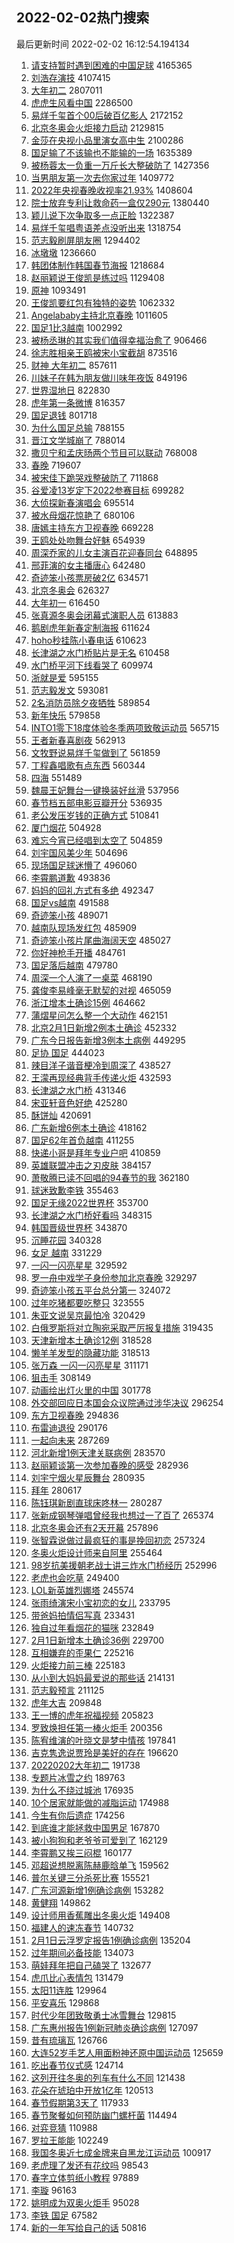 ## 2022-02-02热门搜索 
最后更新时间 2022-02-02 16:12:54.194134 
1. [请支持暂时遇到困难的中国足球](https://s.weibo.com/weibo?q=%23%E8%AF%B7%E6%94%AF%E6%8C%81%E6%9A%82%E6%97%B6%E9%81%87%E5%88%B0%E5%9B%B0%E9%9A%BE%E7%9A%84%E4%B8%AD%E5%9B%BD%E8%B6%B3%E7%90%83%23&Refer=top) 4165365
1. [刘浩存演技](https://s.weibo.com/weibo?q=%23%E5%88%98%E6%B5%A9%E5%AD%98%E6%BC%94%E6%8A%80%23&Refer=top) 4107415
1. [大年初二](https://s.weibo.com/weibo?q=%E5%A4%A7%E5%B9%B4%E5%88%9D%E4%BA%8C&Refer=top) 2807011
1. [虎虎生风看中国](https://s.weibo.com/weibo?q=%23%E8%99%8E%E8%99%8E%E7%94%9F%E9%A3%8E%E7%9C%8B%E4%B8%AD%E5%9B%BD%23&Refer=top) 2286500
1. [易烊千玺首个00后破百亿影人](https://s.weibo.com/weibo?q=%23%E6%98%93%E7%83%8A%E5%8D%83%E7%8E%BA%E9%A6%96%E4%B8%AA00%E5%90%8E%E7%A0%B4%E7%99%BE%E4%BA%BF%E5%BD%B1%E4%BA%BA%23&Refer=top) 2172152
1. [北京冬奥会火炬接力启动](https://s.weibo.com/weibo?q=%23%E5%8C%97%E4%BA%AC%E5%86%AC%E5%A5%A5%E4%BC%9A%E7%81%AB%E7%82%AC%E6%8E%A5%E5%8A%9B%E5%90%AF%E5%8A%A8%23&Refer=top) 2129815
1. [金莎在央视小品里演女高中生](https://s.weibo.com/weibo?q=%23%E9%87%91%E8%8E%8E%E5%9C%A8%E5%A4%AE%E8%A7%86%E5%B0%8F%E5%93%81%E9%87%8C%E6%BC%94%E5%A5%B3%E9%AB%98%E4%B8%AD%E7%94%9F%23&Refer=top) 2100286
1. [国足输了不该输也不能输的一场](https://s.weibo.com/weibo?q=%23%E5%9B%BD%E8%B6%B3%E8%BE%93%E4%BA%86%E4%B8%8D%E8%AF%A5%E8%BE%93%E4%B9%9F%E4%B8%8D%E8%83%BD%E8%BE%93%E7%9A%84%E4%B8%80%E5%9C%BA%23&Refer=top) 1635389
1. [被杨蓉太一负重一万斤长大整破防了](https://s.weibo.com/weibo?q=%23%E8%A2%AB%E6%9D%A8%E8%93%89%E5%A4%AA%E4%B8%80%E8%B4%9F%E9%87%8D%E4%B8%80%E4%B8%87%E6%96%A4%E9%95%BF%E5%A4%A7%E6%95%B4%E7%A0%B4%E9%98%B2%E4%BA%86%23&Refer=top) 1427356
1. [当男朋友第一次去你家过年](https://s.weibo.com/weibo?q=%23%E5%BD%93%E7%94%B7%E6%9C%8B%E5%8F%8B%E7%AC%AC%E4%B8%80%E6%AC%A1%E5%8E%BB%E4%BD%A0%E5%AE%B6%E8%BF%87%E5%B9%B4%23&Refer=top) 1409772
1. [2022年央视春晚收视率21.93%](https://s.weibo.com/weibo?q=%232022%E5%B9%B4%E5%A4%AE%E8%A7%86%E6%98%A5%E6%99%9A%E6%94%B6%E8%A7%86%E7%8E%8721.93%25%23&Refer=top) 1408604
1. [院士放弃专利让救命药一盒仅290元](https://s.weibo.com/weibo?q=%23%E9%99%A2%E5%A3%AB%E6%94%BE%E5%BC%83%E4%B8%93%E5%88%A9%E8%AE%A9%E6%95%91%E5%91%BD%E8%8D%AF%E4%B8%80%E7%9B%92%E4%BB%85290%E5%85%83%23&Refer=top) 1380440
1. [颖儿说下次争取多一点正脸](https://s.weibo.com/weibo?q=%23%E9%A2%96%E5%84%BF%E8%AF%B4%E4%B8%8B%E6%AC%A1%E4%BA%89%E5%8F%96%E5%A4%9A%E4%B8%80%E7%82%B9%E6%AD%A3%E8%84%B8%23&Refer=top) 1322387
1. [易烊千玺唱粤语差点没听出来](https://s.weibo.com/weibo?q=%23%E6%98%93%E7%83%8A%E5%8D%83%E7%8E%BA%E5%94%B1%E7%B2%A4%E8%AF%AD%E5%B7%AE%E7%82%B9%E6%B2%A1%E5%90%AC%E5%87%BA%E6%9D%A5%23&Refer=top) 1318754
1. [范志毅刷屏朋友圈](https://s.weibo.com/weibo?q=%23%E8%8C%83%E5%BF%97%E6%AF%85%E5%88%B7%E5%B1%8F%E6%9C%8B%E5%8F%8B%E5%9C%88%23&Refer=top) 1294402
1. [冰墩墩](https://s.weibo.com/weibo?q=%23%E5%86%B0%E5%A2%A9%E5%A2%A9%23&Refer=top) 1236660
1. [韩团体制作韩国春节海报](https://s.weibo.com/weibo?q=%23%E9%9F%A9%E5%9B%A2%E4%BD%93%E5%88%B6%E4%BD%9C%E9%9F%A9%E5%9B%BD%E6%98%A5%E8%8A%82%E6%B5%B7%E6%8A%A5%23&Refer=top) 1218684
1. [赵丽颖说王俊凯是练过吗](https://s.weibo.com/weibo?q=%23%E8%B5%B5%E4%B8%BD%E9%A2%96%E8%AF%B4%E7%8E%8B%E4%BF%8A%E5%87%AF%E6%98%AF%E7%BB%83%E8%BF%87%E5%90%97%23&Refer=top) 1129408
1. [原神](https://s.weibo.com/weibo?q=%E5%8E%9F%E7%A5%9E&Refer=top) 1093491
1. [王俊凯要红包有独特的姿势](https://s.weibo.com/weibo?q=%23%E7%8E%8B%E4%BF%8A%E5%87%AF%E8%A6%81%E7%BA%A2%E5%8C%85%E6%9C%89%E7%8B%AC%E7%89%B9%E7%9A%84%E5%A7%BF%E5%8A%BF%23&Refer=top) 1062332
1. [Angelababy主持北京春晚](https://s.weibo.com/weibo?q=%23Angelababy%E4%B8%BB%E6%8C%81%E5%8C%97%E4%BA%AC%E6%98%A5%E6%99%9A%23&Refer=top) 1011605
1. [国足1比3越南](https://s.weibo.com/weibo?q=%23%E5%9B%BD%E8%B6%B31%E6%AF%943%E8%B6%8A%E5%8D%97%23&Refer=top) 1002992
1. [被杨丞琳的其实我们值得幸福治愈了](https://s.weibo.com/weibo?q=%23%E8%A2%AB%E6%9D%A8%E4%B8%9E%E7%90%B3%E7%9A%84%E5%85%B6%E5%AE%9E%E6%88%91%E4%BB%AC%E5%80%BC%E5%BE%97%E5%B9%B8%E7%A6%8F%E6%B2%BB%E6%84%88%E4%BA%86%23&Refer=top) 906466
1. [徐志胜相亲王鸥被宋小宝截胡](https://s.weibo.com/weibo?q=%23%E5%BE%90%E5%BF%97%E8%83%9C%E7%9B%B8%E4%BA%B2%E7%8E%8B%E9%B8%A5%E8%A2%AB%E5%AE%8B%E5%B0%8F%E5%AE%9D%E6%88%AA%E8%83%A1%23&Refer=top) 873516
1. [财神 大年初二](https://s.weibo.com/weibo?q=%E8%B4%A2%E7%A5%9E%20%E5%A4%A7%E5%B9%B4%E5%88%9D%E4%BA%8C&Refer=top) 857611
1. [川妹子在韩为朋友做川味年夜饭](https://s.weibo.com/weibo?q=%23%E5%B7%9D%E5%A6%B9%E5%AD%90%E5%9C%A8%E9%9F%A9%E4%B8%BA%E6%9C%8B%E5%8F%8B%E5%81%9A%E5%B7%9D%E5%91%B3%E5%B9%B4%E5%A4%9C%E9%A5%AD%23&Refer=top) 849196
1. [世界湿地日](https://s.weibo.com/weibo?q=%E4%B8%96%E7%95%8C%E6%B9%BF%E5%9C%B0%E6%97%A5&Refer=top) 822830
1. [虎年第一条微博](https://s.weibo.com/weibo?q=%23%E8%99%8E%E5%B9%B4%E7%AC%AC%E4%B8%80%E6%9D%A1%E5%BE%AE%E5%8D%9A%23&Refer=top) 816357
1. [国足退钱](https://s.weibo.com/weibo?q=%23%E5%9B%BD%E8%B6%B3%E9%80%80%E9%92%B1%23&Refer=top) 801718
1. [为什么国足总输](https://s.weibo.com/weibo?q=%23%E4%B8%BA%E4%BB%80%E4%B9%88%E5%9B%BD%E8%B6%B3%E6%80%BB%E8%BE%93%23&Refer=top) 788155
1. [晋江文学城崩了](https://s.weibo.com/weibo?q=%E6%99%8B%E6%B1%9F%E6%96%87%E5%AD%A6%E5%9F%8E%E5%B4%A9%E4%BA%86&Refer=top) 788014
1. [撒贝宁和孟庆旸两个节目可以联动](https://s.weibo.com/weibo?q=%E6%92%92%E8%B4%9D%E5%AE%81%E5%92%8C%E5%AD%9F%E5%BA%86%E6%97%B8%E4%B8%A4%E4%B8%AA%E8%8A%82%E7%9B%AE%E5%8F%AF%E4%BB%A5%E8%81%94%E5%8A%A8&Refer=top) 768008
1. [春晚](https://s.weibo.com/weibo?q=%E6%98%A5%E6%99%9A&Refer=top) 719607
1. [被宋佳下跪哭戏整破防了](https://s.weibo.com/weibo?q=%23%E8%A2%AB%E5%AE%8B%E4%BD%B3%E4%B8%8B%E8%B7%AA%E5%93%AD%E6%88%8F%E6%95%B4%E7%A0%B4%E9%98%B2%E4%BA%86%23&Refer=top) 711868
1. [谷爱凌13岁定下2022参赛目标](https://s.weibo.com/weibo?q=%23%E8%B0%B7%E7%88%B1%E5%87%8C13%E5%B2%81%E5%AE%9A%E4%B8%8B2022%E5%8F%82%E8%B5%9B%E7%9B%AE%E6%A0%87%23&Refer=top) 699282
1. [大侦探新春演唱会](https://s.weibo.com/weibo?q=%23%E5%A4%A7%E4%BE%A6%E6%8E%A2%E6%96%B0%E6%98%A5%E6%BC%94%E5%94%B1%E4%BC%9A%23&Refer=top) 695514
1. [被水母烟花惊艳了](https://s.weibo.com/weibo?q=%23%E8%A2%AB%E6%B0%B4%E6%AF%8D%E7%83%9F%E8%8A%B1%E6%83%8A%E8%89%B3%E4%BA%86%23&Refer=top) 680106
1. [唐嫣主持东方卫视春晚](https://s.weibo.com/weibo?q=%23%E5%94%90%E5%AB%A3%E4%B8%BB%E6%8C%81%E4%B8%9C%E6%96%B9%E5%8D%AB%E8%A7%86%E6%98%A5%E6%99%9A%23&Refer=top) 669228
1. [王鸥处处吻舞台好魅](https://s.weibo.com/weibo?q=%23%E7%8E%8B%E9%B8%A5%E5%A4%84%E5%A4%84%E5%90%BB%E8%88%9E%E5%8F%B0%E5%A5%BD%E9%AD%85%23&Refer=top) 654939
1. [周深乔家的儿女主演百花迎春同台](https://s.weibo.com/weibo?q=%23%E5%91%A8%E6%B7%B1%E4%B9%94%E5%AE%B6%E7%9A%84%E5%84%BF%E5%A5%B3%E4%B8%BB%E6%BC%94%E7%99%BE%E8%8A%B1%E8%BF%8E%E6%98%A5%E5%90%8C%E5%8F%B0%23&Refer=top) 648895
1. [邢菲演的女主播唐心](https://s.weibo.com/weibo?q=%23%E9%82%A2%E8%8F%B2%E6%BC%94%E7%9A%84%E5%A5%B3%E4%B8%BB%E6%92%AD%E5%94%90%E5%BF%83%23&Refer=top) 642480
1. [奇迹笨小孩票房破2亿](https://s.weibo.com/weibo?q=%23%E5%A5%87%E8%BF%B9%E7%AC%A8%E5%B0%8F%E5%AD%A9%E7%A5%A8%E6%88%BF%E7%A0%B42%E4%BA%BF%23&Refer=top) 634571
1. [北京冬奥会](https://s.weibo.com/weibo?q=%E5%8C%97%E4%BA%AC%E5%86%AC%E5%A5%A5%E4%BC%9A&Refer=top) 626327
1. [大年初一](https://s.weibo.com/weibo?q=%E5%A4%A7%E5%B9%B4%E5%88%9D%E4%B8%80&Refer=top) 616450
1. [张真源冬奥会闭幕式演职人员](https://s.weibo.com/weibo?q=%23%E5%BC%A0%E7%9C%9F%E6%BA%90%E5%86%AC%E5%A5%A5%E4%BC%9A%E9%97%AD%E5%B9%95%E5%BC%8F%E6%BC%94%E8%81%8C%E4%BA%BA%E5%91%98%23&Refer=top) 613883
1. [鹅剧虎年新春定制海报](https://s.weibo.com/weibo?q=%23%E9%B9%85%E5%89%A7%E8%99%8E%E5%B9%B4%E6%96%B0%E6%98%A5%E5%AE%9A%E5%88%B6%E6%B5%B7%E6%8A%A5%23&Refer=top) 611624
1. [hoho秒挂陈小春电话](https://s.weibo.com/weibo?q=%23hoho%E7%A7%92%E6%8C%82%E9%99%88%E5%B0%8F%E6%98%A5%E7%94%B5%E8%AF%9D%23&Refer=top) 610623
1. [长津湖之水门桥贴片是无名](https://s.weibo.com/weibo?q=%E9%95%BF%E6%B4%A5%E6%B9%96%E4%B9%8B%E6%B0%B4%E9%97%A8%E6%A1%A5%E8%B4%B4%E7%89%87%E6%98%AF%E6%97%A0%E5%90%8D&Refer=top) 610458
1. [水门桥平河下线看哭了](https://s.weibo.com/weibo?q=%23%E6%B0%B4%E9%97%A8%E6%A1%A5%E5%B9%B3%E6%B2%B3%E4%B8%8B%E7%BA%BF%E7%9C%8B%E5%93%AD%E4%BA%86%23&Refer=top) 609974
1. [浙就是爱](https://s.weibo.com/weibo?q=%23%E6%B5%99%E5%B0%B1%E6%98%AF%E7%88%B1%23&Refer=top) 595155
1. [范志毅发文](https://s.weibo.com/weibo?q=%23%E8%8C%83%E5%BF%97%E6%AF%85%E5%8F%91%E6%96%87%23&Refer=top) 593081
1. [2名消防员除夕夜牺牲](https://s.weibo.com/weibo?q=%232%E5%90%8D%E6%B6%88%E9%98%B2%E5%91%98%E9%99%A4%E5%A4%95%E5%A4%9C%E7%89%BA%E7%89%B2%23&Refer=top) 589854
1. [新年快乐](https://s.weibo.com/weibo?q=%E6%96%B0%E5%B9%B4%E5%BF%AB%E4%B9%90&Refer=top) 579858
1. [INTO1零下18度体验冬季两项致敬运动员](https://s.weibo.com/weibo?q=%23INTO1%E9%9B%B6%E4%B8%8B18%E5%BA%A6%E4%BD%93%E9%AA%8C%E5%86%AC%E5%AD%A3%E4%B8%A4%E9%A1%B9%E8%87%B4%E6%95%AC%E8%BF%90%E5%8A%A8%E5%91%98%23&Refer=top) 565715
1. [王者新春喜剧夜](https://s.weibo.com/weibo?q=%23%E7%8E%8B%E8%80%85%E6%96%B0%E6%98%A5%E5%96%9C%E5%89%A7%E5%A4%9C%23&Refer=top) 562913
1. [文牧野说易烊千玺做到了](https://s.weibo.com/weibo?q=%23%E6%96%87%E7%89%A7%E9%87%8E%E8%AF%B4%E6%98%93%E7%83%8A%E5%8D%83%E7%8E%BA%E5%81%9A%E5%88%B0%E4%BA%86%23&Refer=top) 561859
1. [丁程鑫唱歌有点东西](https://s.weibo.com/weibo?q=%23%E4%B8%81%E7%A8%8B%E9%91%AB%E5%94%B1%E6%AD%8C%E6%9C%89%E7%82%B9%E4%B8%9C%E8%A5%BF%23&Refer=top) 560344
1. [四海](https://s.weibo.com/weibo?q=%E5%9B%9B%E6%B5%B7&Refer=top) 551489
1. [魏晨王妃舞台一键换装好丝滑](https://s.weibo.com/weibo?q=%23%E9%AD%8F%E6%99%A8%E7%8E%8B%E5%A6%83%E8%88%9E%E5%8F%B0%E4%B8%80%E9%94%AE%E6%8D%A2%E8%A3%85%E5%A5%BD%E4%B8%9D%E6%BB%91%23&Refer=top) 537956
1. [春节档五部电影豆瓣开分](https://s.weibo.com/weibo?q=%23%E6%98%A5%E8%8A%82%E6%A1%A3%E4%BA%94%E9%83%A8%E7%94%B5%E5%BD%B1%E8%B1%86%E7%93%A3%E5%BC%80%E5%88%86%23&Refer=top) 536935
1. [老公发压岁钱的正确方式](https://s.weibo.com/weibo?q=%23%E8%80%81%E5%85%AC%E5%8F%91%E5%8E%8B%E5%B2%81%E9%92%B1%E7%9A%84%E6%AD%A3%E7%A1%AE%E6%96%B9%E5%BC%8F%23&Refer=top) 510841
1. [厦门烟花](https://s.weibo.com/weibo?q=%23%E5%8E%A6%E9%97%A8%E7%83%9F%E8%8A%B1%23&Refer=top) 504928
1. [难忘今宵已经唱到太空了](https://s.weibo.com/weibo?q=%23%E9%9A%BE%E5%BF%98%E4%BB%8A%E5%AE%B5%E5%B7%B2%E7%BB%8F%E5%94%B1%E5%88%B0%E5%A4%AA%E7%A9%BA%E4%BA%86%23&Refer=top) 504859
1. [刘宇国风美少年](https://s.weibo.com/weibo?q=%23%E5%88%98%E5%AE%87%E5%9B%BD%E9%A3%8E%E7%BE%8E%E5%B0%91%E5%B9%B4%23&Refer=top) 504696
1. [现场国足球迷懵了](https://s.weibo.com/weibo?q=%23%E7%8E%B0%E5%9C%BA%E5%9B%BD%E8%B6%B3%E7%90%83%E8%BF%B7%E6%87%B5%E4%BA%86%23&Refer=top) 496060
1. [李霄鹏道歉](https://s.weibo.com/weibo?q=%23%E6%9D%8E%E9%9C%84%E9%B9%8F%E9%81%93%E6%AD%89%23&Refer=top) 493836
1. [妈妈的回礼方式有多绝](https://s.weibo.com/weibo?q=%23%E5%A6%88%E5%A6%88%E7%9A%84%E5%9B%9E%E7%A4%BC%E6%96%B9%E5%BC%8F%E6%9C%89%E5%A4%9A%E7%BB%9D%23&Refer=top) 492347
1. [国足vs越南](https://s.weibo.com/weibo?q=%23%E5%9B%BD%E8%B6%B3vs%E8%B6%8A%E5%8D%97%23&Refer=top) 491588
1. [奇迹笨小孩](https://s.weibo.com/weibo?q=%E5%A5%87%E8%BF%B9%E7%AC%A8%E5%B0%8F%E5%AD%A9&Refer=top) 489071
1. [越南队现场发红包](https://s.weibo.com/weibo?q=%23%E8%B6%8A%E5%8D%97%E9%98%9F%E7%8E%B0%E5%9C%BA%E5%8F%91%E7%BA%A2%E5%8C%85%23&Refer=top) 485909
1. [奇迹笨小孩片尾曲海阔天空](https://s.weibo.com/weibo?q=%23%E5%A5%87%E8%BF%B9%E7%AC%A8%E5%B0%8F%E5%AD%A9%E7%89%87%E5%B0%BE%E6%9B%B2%E6%B5%B7%E9%98%94%E5%A4%A9%E7%A9%BA%23&Refer=top) 485027
1. [你好神枪手开播](https://s.weibo.com/weibo?q=%23%E4%BD%A0%E5%A5%BD%E7%A5%9E%E6%9E%AA%E6%89%8B%E5%BC%80%E6%92%AD%23&Refer=top) 484761
1. [国足落后越南](https://s.weibo.com/weibo?q=%23%E5%9B%BD%E8%B6%B3%E8%90%BD%E5%90%8E%E8%B6%8A%E5%8D%97%23&Refer=top) 479780
1. [周深一个人演了一桌菜](https://s.weibo.com/weibo?q=%23%E5%91%A8%E6%B7%B1%E4%B8%80%E4%B8%AA%E4%BA%BA%E6%BC%94%E4%BA%86%E4%B8%80%E6%A1%8C%E8%8F%9C%23&Refer=top) 468190
1. [龚俊李易峰毫无默契的对视](https://s.weibo.com/weibo?q=%23%E9%BE%9A%E4%BF%8A%E6%9D%8E%E6%98%93%E5%B3%B0%E6%AF%AB%E6%97%A0%E9%BB%98%E5%A5%91%E7%9A%84%E5%AF%B9%E8%A7%86%23&Refer=top) 465059
1. [浙江增本土确诊15例](https://s.weibo.com/weibo?q=%23%E6%B5%99%E6%B1%9F%E5%A2%9E%E6%9C%AC%E5%9C%9F%E7%A1%AE%E8%AF%8A15%E4%BE%8B%23&Refer=top) 464662
1. [蒲熠星问怎么整一个大动作](https://s.weibo.com/weibo?q=%23%E8%92%B2%E7%86%A0%E6%98%9F%E9%97%AE%E6%80%8E%E4%B9%88%E6%95%B4%E4%B8%80%E4%B8%AA%E5%A4%A7%E5%8A%A8%E4%BD%9C%23&Refer=top) 462151
1. [北京2月1日新增2例本土确诊](https://s.weibo.com/weibo?q=%23%E5%8C%97%E4%BA%AC2%E6%9C%881%E6%97%A5%E6%96%B0%E5%A2%9E2%E4%BE%8B%E6%9C%AC%E5%9C%9F%E7%A1%AE%E8%AF%8A%23&Refer=top) 452332
1. [广东今日报告新增3例本土病例](https://s.weibo.com/weibo?q=%E5%B9%BF%E4%B8%9C%E4%BB%8A%E6%97%A5%E6%8A%A5%E5%91%8A%E6%96%B0%E5%A2%9E3%E4%BE%8B%E6%9C%AC%E5%9C%9F%E7%97%85%E4%BE%8B&Refer=top) 449295
1. [足协 国足](https://s.weibo.com/weibo?q=%E8%B6%B3%E5%8D%8F%20%E5%9B%BD%E8%B6%B3&Refer=top) 444023
1. [辣目洋子谐音梗冷到周深了](https://s.weibo.com/weibo?q=%23%E8%BE%A3%E7%9B%AE%E6%B4%8B%E5%AD%90%E8%B0%90%E9%9F%B3%E6%A2%97%E5%86%B7%E5%88%B0%E5%91%A8%E6%B7%B1%E4%BA%86%23&Refer=top) 438527
1. [王濛再现经典背手传递火炬](https://s.weibo.com/weibo?q=%E7%8E%8B%E6%BF%9B%E5%86%8D%E7%8E%B0%E7%BB%8F%E5%85%B8%E8%83%8C%E6%89%8B%E4%BC%A0%E9%80%92%E7%81%AB%E7%82%AC&Refer=top) 432593
1. [长津湖之水门桥](https://s.weibo.com/weibo?q=%E9%95%BF%E6%B4%A5%E6%B9%96%E4%B9%8B%E6%B0%B4%E9%97%A8%E6%A1%A5&Refer=top) 431346
1. [宋亚轩音色好绝](https://s.weibo.com/weibo?q=%23%E5%AE%8B%E4%BA%9A%E8%BD%A9%E9%9F%B3%E8%89%B2%E5%A5%BD%E7%BB%9D%23&Refer=top) 425280
1. [酥饼灿](https://s.weibo.com/weibo?q=%E9%85%A5%E9%A5%BC%E7%81%BF&Refer=top) 420691
1. [广东新增6例本土确诊](https://s.weibo.com/weibo?q=%23%E5%B9%BF%E4%B8%9C%E6%96%B0%E5%A2%9E6%E4%BE%8B%E6%9C%AC%E5%9C%9F%E7%A1%AE%E8%AF%8A%23&Refer=top) 418162
1. [国足62年首负越南](https://s.weibo.com/weibo?q=%23%E5%9B%BD%E8%B6%B362%E5%B9%B4%E9%A6%96%E8%B4%9F%E8%B6%8A%E5%8D%97%23&Refer=top) 411255
1. [快递小哥是拜年专业户吧](https://s.weibo.com/weibo?q=%23%E5%BF%AB%E9%80%92%E5%B0%8F%E5%93%A5%E6%98%AF%E6%8B%9C%E5%B9%B4%E4%B8%93%E4%B8%9A%E6%88%B7%E5%90%A7%23&Refer=top) 410859
1. [英雄联盟冲击之刃皮肤](https://s.weibo.com/weibo?q=%E8%8B%B1%E9%9B%84%E8%81%94%E7%9B%9F%E5%86%B2%E5%87%BB%E4%B9%8B%E5%88%83%E7%9A%AE%E8%82%A4&Refer=top) 384157
1. [萧敬腾已读不回唱的94春节的我](https://s.weibo.com/weibo?q=%23%E8%90%A7%E6%95%AC%E8%85%BE%E5%B7%B2%E8%AF%BB%E4%B8%8D%E5%9B%9E%E5%94%B1%E7%9A%8494%E6%98%A5%E8%8A%82%E7%9A%84%E6%88%91%23&Refer=top) 362180
1. [球迷致歉李铁](https://s.weibo.com/weibo?q=%23%E7%90%83%E8%BF%B7%E8%87%B4%E6%AD%89%E6%9D%8E%E9%93%81%23&Refer=top) 355463
1. [国足无缘2022世界杯](https://s.weibo.com/weibo?q=%23%E5%9B%BD%E8%B6%B3%E6%97%A0%E7%BC%982022%E4%B8%96%E7%95%8C%E6%9D%AF%23&Refer=top) 353700
1. [长津湖之水门桥好看吗](https://s.weibo.com/weibo?q=%23%E9%95%BF%E6%B4%A5%E6%B9%96%E4%B9%8B%E6%B0%B4%E9%97%A8%E6%A1%A5%E5%A5%BD%E7%9C%8B%E5%90%97%23&Refer=top) 348315
1. [韩国晋级世界杯](https://s.weibo.com/weibo?q=%23%E9%9F%A9%E5%9B%BD%E6%99%8B%E7%BA%A7%E4%B8%96%E7%95%8C%E6%9D%AF%23&Refer=top) 343870
1. [沉睡花园](https://s.weibo.com/weibo?q=%E6%B2%89%E7%9D%A1%E8%8A%B1%E5%9B%AD&Refer=top) 340328
1. [女足 越南](https://s.weibo.com/weibo?q=%E5%A5%B3%E8%B6%B3%20%E8%B6%8A%E5%8D%97&Refer=top) 331229
1. [一闪一闪亮星星](https://s.weibo.com/weibo?q=%E4%B8%80%E9%97%AA%E4%B8%80%E9%97%AA%E4%BA%AE%E6%98%9F%E6%98%9F&Refer=top) 329592
1. [罗一舟中戏学子身份参加北京春晚](https://s.weibo.com/weibo?q=%23%E7%BD%97%E4%B8%80%E8%88%9F%E4%B8%AD%E6%88%8F%E5%AD%A6%E5%AD%90%E8%BA%AB%E4%BB%BD%E5%8F%82%E5%8A%A0%E5%8C%97%E4%BA%AC%E6%98%A5%E6%99%9A%23&Refer=top) 329297
1. [奇迹笨小孩五平台总分第一](https://s.weibo.com/weibo?q=%23%E5%A5%87%E8%BF%B9%E7%AC%A8%E5%B0%8F%E5%AD%A9%E4%BA%94%E5%B9%B3%E5%8F%B0%E6%80%BB%E5%88%86%E7%AC%AC%E4%B8%80%23&Refer=top) 324072
1. [过年吃猪都要吃整只](https://s.weibo.com/weibo?q=%23%E8%BF%87%E5%B9%B4%E5%90%83%E7%8C%AA%E9%83%BD%E8%A6%81%E5%90%83%E6%95%B4%E5%8F%AA%23&Refer=top) 323555
1. [朱亚文说吴京最怕冷](https://s.weibo.com/weibo?q=%23%E6%9C%B1%E4%BA%9A%E6%96%87%E8%AF%B4%E5%90%B4%E4%BA%AC%E6%9C%80%E6%80%95%E5%86%B7%23&Refer=top) 320429
1. [白俄罗斯将对立陶宛采取严厉报复措施](https://s.weibo.com/weibo?q=%23%E7%99%BD%E4%BF%84%E7%BD%97%E6%96%AF%E5%B0%86%E5%AF%B9%E7%AB%8B%E9%99%B6%E5%AE%9B%E9%87%87%E5%8F%96%E4%B8%A5%E5%8E%89%E6%8A%A5%E5%A4%8D%E6%8E%AA%E6%96%BD%23&Refer=top) 319435
1. [天津新增本土确诊12例](https://s.weibo.com/weibo?q=%23%E5%A4%A9%E6%B4%A5%E6%96%B0%E5%A2%9E%E6%9C%AC%E5%9C%9F%E7%A1%AE%E8%AF%8A12%E4%BE%8B%23&Refer=top) 318528
1. [懒羊羊发型的隐藏功能](https://s.weibo.com/weibo?q=%23%E6%87%92%E7%BE%8A%E7%BE%8A%E5%8F%91%E5%9E%8B%E7%9A%84%E9%9A%90%E8%97%8F%E5%8A%9F%E8%83%BD%23&Refer=top) 318513
1. [张万森 一闪一闪亮星星](https://s.weibo.com/weibo?q=%E5%BC%A0%E4%B8%87%E6%A3%AE%20%E4%B8%80%E9%97%AA%E4%B8%80%E9%97%AA%E4%BA%AE%E6%98%9F%E6%98%9F&Refer=top) 311171
1. [狙击手](https://s.weibo.com/weibo?q=%E7%8B%99%E5%87%BB%E6%89%8B&Refer=top) 308149
1. [动画绘出灯火里的中国](https://s.weibo.com/weibo?q=%23%E5%8A%A8%E7%94%BB%E7%BB%98%E5%87%BA%E7%81%AF%E7%81%AB%E9%87%8C%E7%9A%84%E4%B8%AD%E5%9B%BD%23&Refer=top) 301778
1. [外交部回应日本国会众议院通过涉华决议](https://s.weibo.com/weibo?q=%23%E5%A4%96%E4%BA%A4%E9%83%A8%E5%9B%9E%E5%BA%94%E6%97%A5%E6%9C%AC%E5%9B%BD%E4%BC%9A%E4%BC%97%E8%AE%AE%E9%99%A2%E9%80%9A%E8%BF%87%E6%B6%89%E5%8D%8E%E5%86%B3%E8%AE%AE%23&Refer=top) 296254
1. [东方卫视春晚](https://s.weibo.com/weibo?q=%23%E4%B8%9C%E6%96%B9%E5%8D%AB%E8%A7%86%E6%98%A5%E6%99%9A%23&Refer=top) 294836
1. [布雷迪退役](https://s.weibo.com/weibo?q=%23%E5%B8%83%E9%9B%B7%E8%BF%AA%E9%80%80%E5%BD%B9%23&Refer=top) 290176
1. [一起向未来](https://s.weibo.com/weibo?q=%E4%B8%80%E8%B5%B7%E5%90%91%E6%9C%AA%E6%9D%A5&Refer=top) 287269
1. [河北新增1例天津关联病例](https://s.weibo.com/weibo?q=%23%E6%B2%B3%E5%8C%97%E6%96%B0%E5%A2%9E1%E4%BE%8B%E5%A4%A9%E6%B4%A5%E5%85%B3%E8%81%94%E7%97%85%E4%BE%8B%23&Refer=top) 283570
1. [赵丽颖谈第一次参加春晚的感受](https://s.weibo.com/weibo?q=%23%E8%B5%B5%E4%B8%BD%E9%A2%96%E8%B0%88%E7%AC%AC%E4%B8%80%E6%AC%A1%E5%8F%82%E5%8A%A0%E6%98%A5%E6%99%9A%E7%9A%84%E6%84%9F%E5%8F%97%23&Refer=top) 282936
1. [刘宇宁烟火星辰舞台](https://s.weibo.com/weibo?q=%23%E5%88%98%E5%AE%87%E5%AE%81%E7%83%9F%E7%81%AB%E6%98%9F%E8%BE%B0%E8%88%9E%E5%8F%B0%23&Refer=top) 280935
1. [拜年](https://s.weibo.com/weibo?q=%E6%8B%9C%E5%B9%B4&Refer=top) 280617
1. [陈钰琪新剧直球床咚林一](https://s.weibo.com/weibo?q=%23%E9%99%88%E9%92%B0%E7%90%AA%E6%96%B0%E5%89%A7%E7%9B%B4%E7%90%83%E5%BA%8A%E5%92%9A%E6%9E%97%E4%B8%80%23&Refer=top) 280287
1. [张新成钢琴弹唱曾经我也想过一了百了](https://s.weibo.com/weibo?q=%23%E5%BC%A0%E6%96%B0%E6%88%90%E9%92%A2%E7%90%B4%E5%BC%B9%E5%94%B1%E6%9B%BE%E7%BB%8F%E6%88%91%E4%B9%9F%E6%83%B3%E8%BF%87%E4%B8%80%E4%BA%86%E7%99%BE%E4%BA%86%23&Refer=top) 265374
1. [北京冬奥会还有2天开幕](https://s.weibo.com/weibo?q=%23%E5%8C%97%E4%BA%AC%E5%86%AC%E5%A5%A5%E4%BC%9A%E8%BF%98%E6%9C%892%E5%A4%A9%E5%BC%80%E5%B9%95%23&Refer=top) 257896
1. [张智霖说做过最疯狂的事是挽回初恋](https://s.weibo.com/weibo?q=%23%E5%BC%A0%E6%99%BA%E9%9C%96%E8%AF%B4%E5%81%9A%E8%BF%87%E6%9C%80%E7%96%AF%E7%8B%82%E7%9A%84%E4%BA%8B%E6%98%AF%E6%8C%BD%E5%9B%9E%E5%88%9D%E6%81%8B%23&Refer=top) 257324
1. [冬奥火炬设计师来自阿里](https://s.weibo.com/weibo?q=%23%E5%86%AC%E5%A5%A5%E7%81%AB%E7%82%AC%E8%AE%BE%E8%AE%A1%E5%B8%88%E6%9D%A5%E8%87%AA%E9%98%BF%E9%87%8C%23&Refer=top) 255464
1. [98岁抗美援朝老战士讲三炸水门桥经历](https://s.weibo.com/weibo?q=%2398%E5%B2%81%E6%8A%97%E7%BE%8E%E6%8F%B4%E6%9C%9D%E8%80%81%E6%88%98%E5%A3%AB%E8%AE%B2%E4%B8%89%E7%82%B8%E6%B0%B4%E9%97%A8%E6%A1%A5%E7%BB%8F%E5%8E%86%23&Refer=top) 252996
1. [老虎也会吃草](https://s.weibo.com/weibo?q=%23%E8%80%81%E8%99%8E%E4%B9%9F%E4%BC%9A%E5%90%83%E8%8D%89%23&Refer=top) 249400
1. [LOL新英雄烈娜塔](https://s.weibo.com/weibo?q=%23LOL%E6%96%B0%E8%8B%B1%E9%9B%84%E7%83%88%E5%A8%9C%E5%A1%94%23&Refer=top) 245574
1. [张雨绮演宋小宝初恋的女儿](https://s.weibo.com/weibo?q=%23%E5%BC%A0%E9%9B%A8%E7%BB%AE%E6%BC%94%E5%AE%8B%E5%B0%8F%E5%AE%9D%E5%88%9D%E6%81%8B%E7%9A%84%E5%A5%B3%E5%84%BF%23&Refer=top) 233795
1. [带爸妈拍情侣写真](https://s.weibo.com/weibo?q=%23%E5%B8%A6%E7%88%B8%E5%A6%88%E6%8B%8D%E6%83%85%E4%BE%A3%E5%86%99%E7%9C%9F%23&Refer=top) 233431
1. [独自过年看烟花的猫咪](https://s.weibo.com/weibo?q=%23%E7%8B%AC%E8%87%AA%E8%BF%87%E5%B9%B4%E7%9C%8B%E7%83%9F%E8%8A%B1%E7%9A%84%E7%8C%AB%E5%92%AA%23&Refer=top) 232849
1. [2月1日新增本土确诊36例](https://s.weibo.com/weibo?q=%232%E6%9C%881%E6%97%A5%E6%96%B0%E5%A2%9E%E6%9C%AC%E5%9C%9F%E7%A1%AE%E8%AF%8A36%E4%BE%8B%23&Refer=top) 229700
1. [互相嫌弃的歪果仁](https://s.weibo.com/weibo?q=%E4%BA%92%E7%9B%B8%E5%AB%8C%E5%BC%83%E7%9A%84%E6%AD%AA%E6%9E%9C%E4%BB%81&Refer=top) 225216
1. [火炬接力前三棒](https://s.weibo.com/weibo?q=%23%E7%81%AB%E7%82%AC%E6%8E%A5%E5%8A%9B%E5%89%8D%E4%B8%89%E6%A3%92%23&Refer=top) 225183
1. [从小到大妈妈最爱说的那些话](https://s.weibo.com/weibo?q=%23%E4%BB%8E%E5%B0%8F%E5%88%B0%E5%A4%A7%E5%A6%88%E5%A6%88%E6%9C%80%E7%88%B1%E8%AF%B4%E7%9A%84%E9%82%A3%E4%BA%9B%E8%AF%9D%23&Refer=top) 214131
1. [范志毅预言](https://s.weibo.com/weibo?q=%E8%8C%83%E5%BF%97%E6%AF%85%E9%A2%84%E8%A8%80&Refer=top) 211125
1. [虎年大吉](https://s.weibo.com/weibo?q=%23%E8%99%8E%E5%B9%B4%E5%A4%A7%E5%90%89%23&Refer=top) 209848
1. [王一博的虎年祝福视频](https://s.weibo.com/weibo?q=%23%E7%8E%8B%E4%B8%80%E5%8D%9A%E7%9A%84%E8%99%8E%E5%B9%B4%E7%A5%9D%E7%A6%8F%E8%A7%86%E9%A2%91%23&Refer=top) 205823
1. [罗致焕担任第一棒火炬手](https://s.weibo.com/weibo?q=%E7%BD%97%E8%87%B4%E7%84%95%E6%8B%85%E4%BB%BB%E7%AC%AC%E4%B8%80%E6%A3%92%E7%81%AB%E7%82%AC%E6%89%8B&Refer=top) 200356
1. [陈宥维演的叶晓文是梦中情孩](https://s.weibo.com/weibo?q=%23%E9%99%88%E5%AE%A5%E7%BB%B4%E6%BC%94%E7%9A%84%E5%8F%B6%E6%99%93%E6%96%87%E6%98%AF%E6%A2%A6%E4%B8%AD%E6%83%85%E5%AD%A9%23&Refer=top) 197841
1. [吉克隽逸说贾玲是美好的存在](https://s.weibo.com/weibo?q=%23%E5%90%89%E5%85%8B%E9%9A%BD%E9%80%B8%E8%AF%B4%E8%B4%BE%E7%8E%B2%E6%98%AF%E7%BE%8E%E5%A5%BD%E7%9A%84%E5%AD%98%E5%9C%A8%23&Refer=top) 196620
1. [20220202大年初二](https://s.weibo.com/weibo?q=%2320220202%E5%A4%A7%E5%B9%B4%E5%88%9D%E4%BA%8C%23&Refer=top) 191738
1. [专题片冰雪之约](https://s.weibo.com/weibo?q=%23%E4%B8%93%E9%A2%98%E7%89%87%E5%86%B0%E9%9B%AA%E4%B9%8B%E7%BA%A6%23&Refer=top) 189763
1. [为什么不绕过城池](https://s.weibo.com/weibo?q=%E4%B8%BA%E4%BB%80%E4%B9%88%E4%B8%8D%E7%BB%95%E8%BF%87%E5%9F%8E%E6%B1%A0&Refer=top) 176935
1. [10个居家就能做的减脂运动](https://s.weibo.com/weibo?q=%2310%E4%B8%AA%E5%B1%85%E5%AE%B6%E5%B0%B1%E8%83%BD%E5%81%9A%E7%9A%84%E5%87%8F%E8%84%82%E8%BF%90%E5%8A%A8%23&Refer=top) 174988
1. [今生有你后遗症](https://s.weibo.com/weibo?q=%23%E4%BB%8A%E7%94%9F%E6%9C%89%E4%BD%A0%E5%90%8E%E9%81%97%E7%97%87%23&Refer=top) 174256
1. [到底谁才能拯救中国男足](https://s.weibo.com/weibo?q=%23%E5%88%B0%E5%BA%95%E8%B0%81%E6%89%8D%E8%83%BD%E6%8B%AF%E6%95%91%E4%B8%AD%E5%9B%BD%E7%94%B7%E8%B6%B3%23&Refer=top) 167870
1. [被小狗狗和老爷爷可爱到了](https://s.weibo.com/weibo?q=%23%E8%A2%AB%E5%B0%8F%E7%8B%97%E7%8B%97%E5%92%8C%E8%80%81%E7%88%B7%E7%88%B7%E5%8F%AF%E7%88%B1%E5%88%B0%E4%BA%86%23&Refer=top) 162129
1. [李霄鹏又挨三闷棍](https://s.weibo.com/weibo?q=%23%E6%9D%8E%E9%9C%84%E9%B9%8F%E5%8F%88%E6%8C%A8%E4%B8%89%E9%97%B7%E6%A3%8D%23&Refer=top) 160177
1. [邓超说想脱离陈赫鹿晗单飞](https://s.weibo.com/weibo?q=%23%E9%82%93%E8%B6%85%E8%AF%B4%E6%83%B3%E8%84%B1%E7%A6%BB%E9%99%88%E8%B5%AB%E9%B9%BF%E6%99%97%E5%8D%95%E9%A3%9E%23&Refer=top) 159562
1. [普尔关键三分杀死比赛](https://s.weibo.com/weibo?q=%23%E6%99%AE%E5%B0%94%E5%85%B3%E9%94%AE%E4%B8%89%E5%88%86%E6%9D%80%E6%AD%BB%E6%AF%94%E8%B5%9B%23&Refer=top) 155521
1. [广东河源新增1例确诊病例](https://s.weibo.com/weibo?q=%23%E5%B9%BF%E4%B8%9C%E6%B2%B3%E6%BA%90%E6%96%B0%E5%A2%9E1%E4%BE%8B%E7%A1%AE%E8%AF%8A%E7%97%85%E4%BE%8B%23&Refer=top) 153282
1. [黄健翔](https://s.weibo.com/weibo?q=%E9%BB%84%E5%81%A5%E7%BF%94&Refer=top) 149862
1. [设计师用香蕉雕出冬奥火炬](https://s.weibo.com/weibo?q=%23%E8%AE%BE%E8%AE%A1%E5%B8%88%E7%94%A8%E9%A6%99%E8%95%89%E9%9B%95%E5%87%BA%E5%86%AC%E5%A5%A5%E7%81%AB%E7%82%AC%23&Refer=top) 149408
1. [福建人的速冻春节](https://s.weibo.com/weibo?q=%23%E7%A6%8F%E5%BB%BA%E4%BA%BA%E7%9A%84%E9%80%9F%E5%86%BB%E6%98%A5%E8%8A%82%23&Refer=top) 140732
1. [2月1日云浮罗定报告1例确诊病例](https://s.weibo.com/weibo?q=%232%E6%9C%881%E6%97%A5%E4%BA%91%E6%B5%AE%E7%BD%97%E5%AE%9A%E6%8A%A5%E5%91%8A1%E4%BE%8B%E7%A1%AE%E8%AF%8A%E7%97%85%E4%BE%8B%23&Refer=top) 135204
1. [过年期间必备技能](https://s.weibo.com/weibo?q=%23%E8%BF%87%E5%B9%B4%E6%9C%9F%E9%97%B4%E5%BF%85%E5%A4%87%E6%8A%80%E8%83%BD%23&Refer=top) 134073
1. [萌娃拜年把自己磕哭了](https://s.weibo.com/weibo?q=%23%E8%90%8C%E5%A8%83%E6%8B%9C%E5%B9%B4%E6%8A%8A%E8%87%AA%E5%B7%B1%E7%A3%95%E5%93%AD%E4%BA%86%23&Refer=top) 132677
1. [虎爪比心表情包](https://s.weibo.com/weibo?q=%23%E8%99%8E%E7%88%AA%E6%AF%94%E5%BF%83%E8%A1%A8%E6%83%85%E5%8C%85%23&Refer=top) 131479
1. [太阳11连胜](https://s.weibo.com/weibo?q=%23%E5%A4%AA%E9%98%B311%E8%BF%9E%E8%83%9C%23&Refer=top) 129964
1. [平安喜乐](https://s.weibo.com/weibo?q=%E5%B9%B3%E5%AE%89%E5%96%9C%E4%B9%90&Refer=top) 129868
1. [时代少年团致敬勇士冰雪舞台](https://s.weibo.com/weibo?q=%23%E6%97%B6%E4%BB%A3%E5%B0%91%E5%B9%B4%E5%9B%A2%E8%87%B4%E6%95%AC%E5%8B%87%E5%A3%AB%E5%86%B0%E9%9B%AA%E8%88%9E%E5%8F%B0%23&Refer=top) 129815
1. [广东惠州报告1例新冠肺炎确诊病例](https://s.weibo.com/weibo?q=%23%E5%B9%BF%E4%B8%9C%E6%83%A0%E5%B7%9E%E6%8A%A5%E5%91%8A1%E4%BE%8B%E6%96%B0%E5%86%A0%E8%82%BA%E7%82%8E%E7%A1%AE%E8%AF%8A%E7%97%85%E4%BE%8B%23&Refer=top) 127097
1. [昔有琉璃瓦](https://s.weibo.com/weibo?q=%E6%98%94%E6%9C%89%E7%90%89%E7%92%83%E7%93%A6&Refer=top) 126766
1. [大连52岁手艺人用面粉神还原中国运动员](https://s.weibo.com/weibo?q=%23%E5%A4%A7%E8%BF%9E52%E5%B2%81%E6%89%8B%E8%89%BA%E4%BA%BA%E7%94%A8%E9%9D%A2%E7%B2%89%E7%A5%9E%E8%BF%98%E5%8E%9F%E4%B8%AD%E5%9B%BD%E8%BF%90%E5%8A%A8%E5%91%98%23&Refer=top) 125659
1. [吃出春节仪式感](https://s.weibo.com/weibo?q=%E5%90%83%E5%87%BA%E6%98%A5%E8%8A%82%E4%BB%AA%E5%BC%8F%E6%84%9F&Refer=top) 124714
1. [这列开往冬奥的列车有什么不同](https://s.weibo.com/weibo?q=%23%E8%BF%99%E5%88%97%E5%BC%80%E5%BE%80%E5%86%AC%E5%A5%A5%E7%9A%84%E5%88%97%E8%BD%A6%E6%9C%89%E4%BB%80%E4%B9%88%E4%B8%8D%E5%90%8C%23&Refer=top) 121438
1. [花朵在琥珀中开放1亿年](https://s.weibo.com/weibo?q=%23%E8%8A%B1%E6%9C%B5%E5%9C%A8%E7%90%A5%E7%8F%80%E4%B8%AD%E5%BC%80%E6%94%BE1%E4%BA%BF%E5%B9%B4%23&Refer=top) 120513
1. [春节假期第3天了](https://s.weibo.com/weibo?q=%23%E6%98%A5%E8%8A%82%E5%81%87%E6%9C%9F%E7%AC%AC3%E5%A4%A9%E4%BA%86%23&Refer=top) 117933
1. [春节聚餐如何预防幽门螺杆菌](https://s.weibo.com/weibo?q=%23%E6%98%A5%E8%8A%82%E8%81%9A%E9%A4%90%E5%A6%82%E4%BD%95%E9%A2%84%E9%98%B2%E5%B9%BD%E9%97%A8%E8%9E%BA%E6%9D%86%E8%8F%8C%23&Refer=top) 114494
1. [对弈竞猜](https://s.weibo.com/weibo?q=%E5%AF%B9%E5%BC%88%E7%AB%9E%E7%8C%9C&Refer=top) 110988
1. [罗拉王能能](https://s.weibo.com/weibo?q=%E7%BD%97%E6%8B%89%E7%8E%8B%E8%83%BD%E8%83%BD&Refer=top) 102249
1. [我国冬奥近七成金牌来自黑龙江运动员](https://s.weibo.com/weibo?q=%23%E6%88%91%E5%9B%BD%E5%86%AC%E5%A5%A5%E8%BF%91%E4%B8%83%E6%88%90%E9%87%91%E7%89%8C%E6%9D%A5%E8%87%AA%E9%BB%91%E9%BE%99%E6%B1%9F%E8%BF%90%E5%8A%A8%E5%91%98%23&Refer=top) 100917
1. [老虎理了发还有花纹吗](https://s.weibo.com/weibo?q=%23%E8%80%81%E8%99%8E%E7%90%86%E4%BA%86%E5%8F%91%E8%BF%98%E6%9C%89%E8%8A%B1%E7%BA%B9%E5%90%97%23&Refer=top) 98543
1. [春字立体剪纸小教程](https://s.weibo.com/weibo?q=%23%E6%98%A5%E5%AD%97%E7%AB%8B%E4%BD%93%E5%89%AA%E7%BA%B8%E5%B0%8F%E6%95%99%E7%A8%8B%23&Refer=top) 97889
1. [李璇](https://s.weibo.com/weibo?q=%E6%9D%8E%E7%92%87&Refer=top) 96163
1. [姚明成为双奥火炬手](https://s.weibo.com/weibo?q=%23%E5%A7%9A%E6%98%8E%E6%88%90%E4%B8%BA%E5%8F%8C%E5%A5%A5%E7%81%AB%E7%82%AC%E6%89%8B%23&Refer=top) 95028
1. [李铁 国足](https://s.weibo.com/weibo?q=%E6%9D%8E%E9%93%81%20%E5%9B%BD%E8%B6%B3&Refer=top) 67582
1. [新的一年写给自己的话](https://s.weibo.com/weibo?q=%23%E6%96%B0%E7%9A%84%E4%B8%80%E5%B9%B4%E5%86%99%E7%BB%99%E8%87%AA%E5%B7%B1%E7%9A%84%E8%AF%9D%23&Refer=top) 50816
